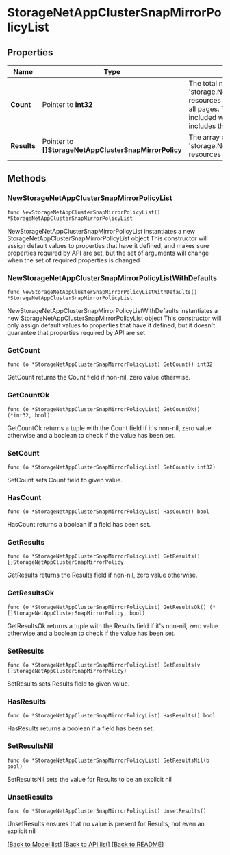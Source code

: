# StorageNetAppClusterSnapMirrorPolicyList

## Properties

Name | Type | Description | Notes
------------ | ------------- | ------------- | -------------
**Count** | Pointer to **int32** | The total number of &#39;storage.NetAppClusterSnapMirrorPolicy&#39; resources matching the request, accross all pages. The &#39;Count&#39; attribute is included when the HTTP GET request includes the &#39;$inlinecount&#39; parameter. | [optional] 
**Results** | Pointer to [**[]StorageNetAppClusterSnapMirrorPolicy**](StorageNetAppClusterSnapMirrorPolicy.md) | The array of &#39;storage.NetAppClusterSnapMirrorPolicy&#39; resources matching the request. | [optional] 

## Methods

### NewStorageNetAppClusterSnapMirrorPolicyList

`func NewStorageNetAppClusterSnapMirrorPolicyList() *StorageNetAppClusterSnapMirrorPolicyList`

NewStorageNetAppClusterSnapMirrorPolicyList instantiates a new StorageNetAppClusterSnapMirrorPolicyList object
This constructor will assign default values to properties that have it defined,
and makes sure properties required by API are set, but the set of arguments
will change when the set of required properties is changed

### NewStorageNetAppClusterSnapMirrorPolicyListWithDefaults

`func NewStorageNetAppClusterSnapMirrorPolicyListWithDefaults() *StorageNetAppClusterSnapMirrorPolicyList`

NewStorageNetAppClusterSnapMirrorPolicyListWithDefaults instantiates a new StorageNetAppClusterSnapMirrorPolicyList object
This constructor will only assign default values to properties that have it defined,
but it doesn't guarantee that properties required by API are set

### GetCount

`func (o *StorageNetAppClusterSnapMirrorPolicyList) GetCount() int32`

GetCount returns the Count field if non-nil, zero value otherwise.

### GetCountOk

`func (o *StorageNetAppClusterSnapMirrorPolicyList) GetCountOk() (*int32, bool)`

GetCountOk returns a tuple with the Count field if it's non-nil, zero value otherwise
and a boolean to check if the value has been set.

### SetCount

`func (o *StorageNetAppClusterSnapMirrorPolicyList) SetCount(v int32)`

SetCount sets Count field to given value.

### HasCount

`func (o *StorageNetAppClusterSnapMirrorPolicyList) HasCount() bool`

HasCount returns a boolean if a field has been set.

### GetResults

`func (o *StorageNetAppClusterSnapMirrorPolicyList) GetResults() []StorageNetAppClusterSnapMirrorPolicy`

GetResults returns the Results field if non-nil, zero value otherwise.

### GetResultsOk

`func (o *StorageNetAppClusterSnapMirrorPolicyList) GetResultsOk() (*[]StorageNetAppClusterSnapMirrorPolicy, bool)`

GetResultsOk returns a tuple with the Results field if it's non-nil, zero value otherwise
and a boolean to check if the value has been set.

### SetResults

`func (o *StorageNetAppClusterSnapMirrorPolicyList) SetResults(v []StorageNetAppClusterSnapMirrorPolicy)`

SetResults sets Results field to given value.

### HasResults

`func (o *StorageNetAppClusterSnapMirrorPolicyList) HasResults() bool`

HasResults returns a boolean if a field has been set.

### SetResultsNil

`func (o *StorageNetAppClusterSnapMirrorPolicyList) SetResultsNil(b bool)`

 SetResultsNil sets the value for Results to be an explicit nil

### UnsetResults
`func (o *StorageNetAppClusterSnapMirrorPolicyList) UnsetResults()`

UnsetResults ensures that no value is present for Results, not even an explicit nil

[[Back to Model list]](../README.md#documentation-for-models) [[Back to API list]](../README.md#documentation-for-api-endpoints) [[Back to README]](../README.md)


